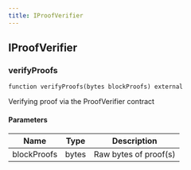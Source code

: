 ```yaml
---
title: IProofVerifier
---
```


## IProofVerifier

### verifyProofs

```solidity
function verifyProofs(bytes blockProofs) external
```

Verifying proof via the ProofVerifier contract

#### Parameters

| Name        | Type  | Description           |
| ----------- | ----- | --------------------- |
| blockProofs | bytes | Raw bytes of proof(s) |
